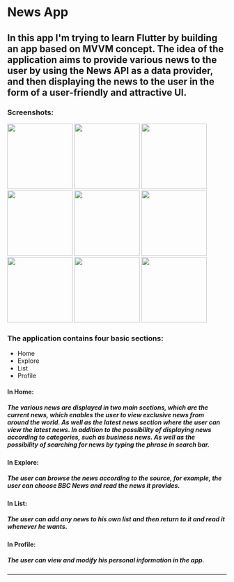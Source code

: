 # News App

## In this app I'm trying to learn Flutter by building an app based on MVVM concept. The idea of ​​the application aims to provide various news to the user by using the News API as a data provider, and then displaying the news to the user in the form of a user-friendly and attractive UI.

### Screenshots:

<img src="https://github.com/alhamami/test/blob/main/screenshots/home_screen.jpg" width="150"/>
<img src="https://github.com/alhamami/test/blob/main/screenshots/home_screen_categories.jpg" width="150"/>
<img src="https://github.com/alhamami/test/blob/main/screenshots/home_screen_latest_news.jpg" width="150"/>
<img src="https://github.com/alhamami/test/blob/main/screenshots/artical_screen.jpg" width="150"/>
<img src="https://github.com/alhamami/test/blob/main/screenshots/artical_screen2.jpg" width="150"/>
<img src="https://github.com/alhamami/test/blob/main/screenshots/add_artical_screen.jpg" width="150"/>
<img src="https://github.com/alhamami/test/blob/main/screenshots/news_list_screen.jpg" width="150"/>
<img src="https://github.com/alhamami/test/blob/main/screenshots/search_result_screen.jpg" width="150"/>
<img src="https://github.com/alhamami/test/blob/main/screenshots/explore_screen.jpg" width="150"/>


### The application contains four basic sections:
* Home
* Explore
* List
* Profile

#### In Home:
##### The various news are displayed in two main sections, which are the current news, which enables the user to view exclusive news from around the world. As well as the latest news section where the user can view the latest news. In addition to the possibility of displaying news according to categories, such as business news. As well as the possibility of searching for news by typing the phrase in search bar.


#### In Explore:
##### The user can browse the news according to the source, for example, the user can choose BBC News and read the news it provides.

#### In List:
##### The user can add any news to his own list and then return to it and read it whenever he wants.

#### In Profile:
##### The user can view and modify his personal information in the app.

---

